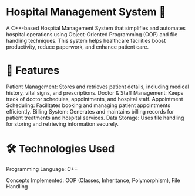 # Hospital Management System 🏥
A C++-based Hospital Management System that simplifies and automates hospital operations using Object-Oriented Programming (OOP) and file handling techniques. This system helps healthcare facilities boost productivity, reduce paperwork, and enhance patient care.

# 🚀 Features
Patient Management: Stores and retrieves patient details, including medical history, vital signs, and prescriptions.
Doctor & Staff Management: Keeps track of doctor schedules, appointments, and hospital staff.
Appointment Scheduling: Facilitates booking and managing patient appointments efficiently.
Billing System: Generates and maintains billing records for patient treatments and hospital services.
Data Storage: Uses file handling for storing and retrieving information securely.

# 🛠️ Technologies Used
Programming Language: C++

Concepts Implemented: OOP (Classes, Inheritance, Polymorphism), File Handling
